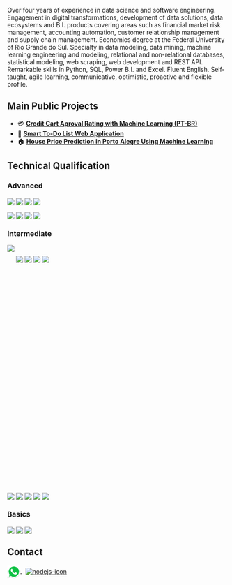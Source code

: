 Over four years of experience in data science and software engineering. Engagement in digital transformations, development of data solutions, data ecosystems and B.I. products covering areas such as financial market risk management, accounting automation, customer relationship management and supply chain management. Economics degree at the Federal University of Rio Grande do Sul. Specialty in data modeling, data mining, machine learning engineering and modeling, relational and non-relational databases, statistical modeling, web scraping, web development and REST API. Remarkable skills in Python, SQL, Power B.I. and Excel. Fluent English. Self-taught, agile learning, communicative, optimistic, proactive and flexible profile.

## Main Public Projects

* 💳 **[Credit Cart Aproval Rating with Machine Learning (PT-BR)](https://github.com/dougpcorrea/data_science/tree/main/1.%20Credit%20card%20aproval%20rating)** 
* 📝 **[Smart To-Do List Web Application](https://github.com/dougpcorrea/software_engineering/tree/main/1.%20Smart%20to%20do%20list)** 
* 🏠 **[House Price Prediction in Porto Alegre Using Machine Learning](https://github.com/dougpcorrea/data_science/tree/main/1.%20Credit%20card%20aproval%20rating)** 

## Technical Qualification

### Advanced

[<img align="center" src="https://img.shields.io/badge/Python-3776AB?style=for-the-badge&logo=python&logoColor=white">]()
[<img align="center" src="https://img.shields.io/badge/power_bi-F2C811?style=for-the-badge&logo=powerbi&logoColor=black">]()
[<img align="center" src="https://img.shields.io/badge/Microsoft_Excel-217346?style=for-the-badge&logo=microsoft-excel&logoColor=white">]()
[<img align="center" src="https://img.shields.io/badge/typescript-%23007ACC.svg?style=for-the-badge&logo=typescript&logoColor=white">]()

[<img align="center" src="https://img.shields.io/badge/javascript-%23323330.svg?style=for-the-badge&logo=javascript&logoColor=%23F7DF1E">]()
[<img align="center" src="https://img.shields.io/badge/html5-%23E34F26.svg?style=for-the-badge&logo=html5&logoColor=white">]()
[<img align="center" src="https://img.shields.io/badge/css3-%231572B6.svg?style=for-the-badge&logo=css3&logoColor=white">]()
[<img align="center" src="https://img.shields.io/badge/mysql-%2300f.svg?style=for-the-badge&logo=mysql&logoColor=white">]()
  
### Intermediate
<div style="margin-bottom: 500px;"> 
  <img align="center" style="margin-bottom: 50px" src="https://img.shields.io/badge/AWS-%23FF9900.svg?style=for-the-badge&logo=amazon-aws&logoColor=white">
  <img align="center" src="https://img.shields.io/badge/django-%23092E20.svg?style=for-the-badge&logo=django&logoColor=white">
  <img align="center" src="https://img.shields.io/badge/angular-%23DD0031.svg?style=for-the-badge&logo=angular&logoColor=white">
  <img align="center" src="https://img.shields.io/badge/Apache%20Airflow-017CEE?style=for-the-badge&logo=Apache%20Airflow&logoColor=white">
  <img align="center" src="https://img.shields.io/badge/php-%23777BB4.svg?style=for-the-badge&logo=php&logoColor=white">
</div>
<div>
  <img align="center" src="https://img.shields.io/badge/docker-%230db7ed.svg?style=for-the-badge&logo=docker&logoColor=white">
  <img align="center" src="https://img.shields.io/badge/git-%23F05033.svg?style=for-the-badge&logo=git&logoColor=white">
  <img align="center" src="https://img.shields.io/badge/laravel-%23FF2D20.svg?style=for-the-badge&logo=laravel&logoColor=white">
  <img align="center" src="https://img.shields.io/badge/Linux-FCC624?style=for-the-badge&logo=linux&logoColor=black">
  <img align="center" src="https://img.shields.io/badge/Microsoft%20SQL%20Server-CC2927?style=for-the-badge&logo=microsoft%20sql%20server&logoColor=white">
</div>

### Basics
<div style="display: inline-block">
  <img align="center" src="https://img.shields.io/badge/kubernetes-%23326ce5.svg?style=for-the-badge&logo=kubernetes&logoColor=white">
  <img align="center" src="https://img.shields.io/badge/postgres-%23316192.svg?style=for-the-badge&logo=postgresql&logoColor=white">
  <img align="center" src="https://img.shields.io/badge/-selenium-%43B02A?style=for-the-badge&logo=selenium&logoColor=white">
</div>

## Contact
<div style="display: inline-block">
  <a href="https://wa.me/5551984925343">
    <img align="center" height="30" width="30" alt="nodejs-icon" src="https://github.com/appicons/Whatsapp/blob/master/icons/whatsapp_194x194.png">
  </a>
  &nbsp;
  <a href="https://www.linkedin.com/in/dougpcorrea/">
    <img align="center" height="30" width="30" alt="nodejs-icon" src="https://upload.wikimedia.org/wikipedia/commons/thumb/f/f8/LinkedIn_icon_circle.svg/800px-LinkedIn_icon_circle.svg.png">
  </a>
</div>
